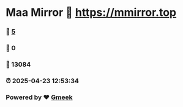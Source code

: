 # Maa Mirror :link: https://mmirror.top 
### :page_facing_up: [5](https://mmirror.top/tag.html) 
### :speech_balloon: 0 
### :hibiscus: 13084 
### :alarm_clock: 2025-04-23 12:53:34 
### Powered by :heart: [Gmeek](https://github.com/Meekdai/Gmeek)
